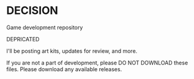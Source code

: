 # DECISION
Game development repository

DEPRICATED

I'll be posting art kits, updates for review, and more.

If you are not a part of development, please DO NOT DOWNLOAD these files. Please download any available releases.
